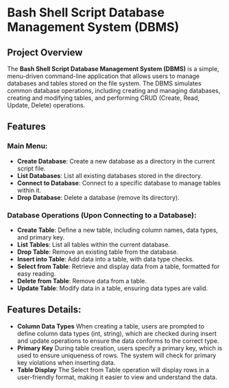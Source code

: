 # Bash Shell Script Database Management System (DBMS)
## Project Overview
The **Bash Shell Script Database Management System (DBMS)** is a simple, menu-driven command-line application that allows users to manage databases and tables stored on the file system.
The DBMS simulates common database operations, including creating and managing databases, creating and modifying tables, and performing CRUD (Create, Read, Update, Delete) operations.

## Features
### Main Menu:
- **Create Database**: Create a new database as a directory in the current script file.
- **List Databases**: List all existing databases stored in the directory.
- **Connect to Database**: Connect to a specific database to manage tables within it.
- **Drop Database**: Delete a database (remove its directory).

### Database Operations (Upon Connecting to a Database):
- **Create Table**: Define a new table, including column names, data types, and primary key.
- **List Tables**: List all tables within the current database.
- **Drop Table**: Remove an existing table from the database.
- **Insert into Table**: Add data into a table, with data type checks.
- **Select from Table**: Retrieve and display data from a table, formatted for easy reading.
- **Delete from Table**: Remove data from a table.
- **Update Table**: Modify data in a table, ensuring data types are valid.

## Features Details:
- **Column Data Types**
When creating a table, users are prompted to define column data types (int, string), which are checked during insert and update operations to ensure the data conforms to the correct type.
- **Primary Key**
During table creation, users specify a primary key, which is used to ensure uniqueness of rows. The system will check for primary key violations when inserting data.
- **Table Display**
The Select from Table operation will display rows in a user-friendly format, making it easier to view and understand the data.
